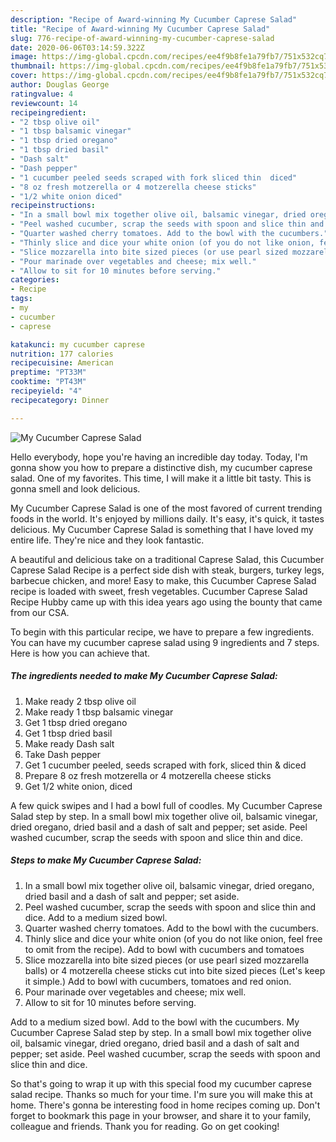 ```yaml
---
description: "Recipe of Award-winning My Cucumber Caprese Salad"
title: "Recipe of Award-winning My Cucumber Caprese Salad"
slug: 776-recipe-of-award-winning-my-cucumber-caprese-salad
date: 2020-06-06T03:14:59.322Z
image: https://img-global.cpcdn.com/recipes/ee4f9b8fe1a79fb7/751x532cq70/my-cucumber-caprese-salad-recipe-main-photo.jpg
thumbnail: https://img-global.cpcdn.com/recipes/ee4f9b8fe1a79fb7/751x532cq70/my-cucumber-caprese-salad-recipe-main-photo.jpg
cover: https://img-global.cpcdn.com/recipes/ee4f9b8fe1a79fb7/751x532cq70/my-cucumber-caprese-salad-recipe-main-photo.jpg
author: Douglas George
ratingvalue: 4
reviewcount: 14
recipeingredient:
- "2 tbsp olive oil"
- "1 tbsp balsamic vinegar"
- "1 tbsp dried oregano"
- "1 tbsp dried basil"
- "Dash salt"
- "Dash pepper"
- "1 cucumber peeled seeds scraped with fork sliced thin  diced"
- "8 oz fresh motzerella or 4 motzerella cheese sticks"
- "1/2 white onion diced"
recipeinstructions:
- "In a small bowl mix together olive oil, balsamic vinegar, dried oregano, dried basil and a dash of salt and pepper; set aside."
- "Peel washed cucumber, scrap the seeds with spoon and slice thin and dice. Add to a medium sized bowl."
- "Quarter washed cherry tomatoes. Add to the bowl with the cucumbers."
- "Thinly slice and dice your white onion (of you do not like onion, feel free to omit from the recipe). Add to bowl with cucumbers and tomatoes"
- "Slice mozzarella into bite sized pieces (or use pearl sized mozzarella balls) or 4 motzerella cheese sticks cut into bite sized pieces (Let&#39;s keep it simple.) Add to bowl with cucumbers, tomatoes and red onion."
- "Pour marinade over vegetables and cheese; mix well."
- "Allow to sit for 10 minutes before serving."
categories:
- Recipe
tags:
- my
- cucumber
- caprese

katakunci: my cucumber caprese 
nutrition: 177 calories
recipecuisine: American
preptime: "PT33M"
cooktime: "PT43M"
recipeyield: "4"
recipecategory: Dinner

---
```



![My Cucumber Caprese Salad](https://img-global.cpcdn.com/recipes/ee4f9b8fe1a79fb7/751x532cq70/my-cucumber-caprese-salad-recipe-main-photo.jpg)

Hello everybody, hope you're having an incredible day today. Today, I'm gonna show you how to prepare a distinctive dish, my cucumber caprese salad. One of my favorites. This time, I will make it a little bit tasty. This is gonna smell and look delicious.

My Cucumber Caprese Salad is one of the most favored of current trending foods in the world. It's enjoyed by millions daily. It's easy, it's quick, it tastes delicious. My Cucumber Caprese Salad is something that I have loved my entire life. They're nice and they look fantastic.

A beautiful and delicious take on a traditional Caprese Salad, this Cucumber Caprese Salad Recipe is a perfect side dish with steak, burgers, turkey legs, barbecue chicken, and more! Easy to make, this Cucumber Caprese Salad recipe is loaded with sweet, fresh vegetables. Cucumber Caprese Salad Recipe Hubby came up with this idea years ago using the bounty that came from our CSA.


To begin with this particular recipe, we have to prepare a few ingredients. You can have my cucumber caprese salad using 9 ingredients and 7 steps. Here is how you can achieve that.

<!--inarticleads1-->

##### The ingredients needed to make My Cucumber Caprese Salad:

1. Make ready 2 tbsp olive oil
1. Make ready 1 tbsp balsamic vinegar
1. Get 1 tbsp dried oregano
1. Get 1 tbsp dried basil
1. Make ready Dash salt
1. Take Dash pepper
1. Get 1 cucumber peeled, seeds scraped with fork, sliced thin &amp; diced
1. Prepare 8 oz fresh motzerella or 4 motzerella cheese sticks
1. Get 1/2 white onion, diced


A few quick swipes and I had a bowl full of coodles. My Cucumber Caprese Salad step by step. In a small bowl mix together olive oil, balsamic vinegar, dried oregano, dried basil and a dash of salt and pepper; set aside. Peel washed cucumber, scrap the seeds with spoon and slice thin and dice. 

<!--inarticleads2-->

##### Steps to make My Cucumber Caprese Salad:

1. In a small bowl mix together olive oil, balsamic vinegar, dried oregano, dried basil and a dash of salt and pepper; set aside.
1. Peel washed cucumber, scrap the seeds with spoon and slice thin and dice. Add to a medium sized bowl.
1. Quarter washed cherry tomatoes. Add to the bowl with the cucumbers.
1. Thinly slice and dice your white onion (of you do not like onion, feel free to omit from the recipe). Add to bowl with cucumbers and tomatoes
1. Slice mozzarella into bite sized pieces (or use pearl sized mozzarella balls) or 4 motzerella cheese sticks cut into bite sized pieces (Let&#39;s keep it simple.) Add to bowl with cucumbers, tomatoes and red onion.
1. Pour marinade over vegetables and cheese; mix well.
1. Allow to sit for 10 minutes before serving.


Add to a medium sized bowl. Add to the bowl with the cucumbers. My Cucumber Caprese Salad step by step. In a small bowl mix together olive oil, balsamic vinegar, dried oregano, dried basil and a dash of salt and pepper; set aside. Peel washed cucumber, scrap the seeds with spoon and slice thin and dice. 

So that's going to wrap it up with this special food my cucumber caprese salad recipe. Thanks so much for your time. I'm sure you will make this at home. There's gonna be interesting food in home recipes coming up. Don't forget to bookmark this page in your browser, and share it to your family, colleague and friends. Thank you for reading. Go on get cooking!
